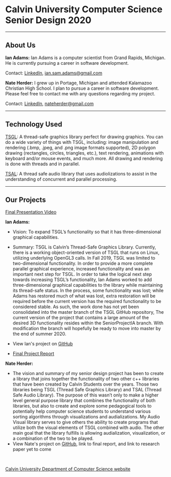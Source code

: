 # **Calvin University Computer Science Senior Design 2020**

***
## **About Us**

**Ian Adams:**
Ian Adams is a computer scientist from Grand Rapids, Michigan. He is currently pursuing a career in software development.

Contact: [LinkedIn](https://www.linkedin.com/in/ian-a-261b75a1/), [ian.sam.adams@gmail.com](mailto:ian.sam.adams@gmail.com) 

**Nate Herder:**
I grew up in Portage, Michigan and attended Kalamazoo Christian High School. I plan to pursue a career in software development.  Please feel free to contact me with any questions regarding my project.

Contact: [LinkedIn](https://www.linkedin.com/in/nathan-herder-3a361b150/), [nateherder@gmail.com](mailto:nateherder@gmail.com)

***
## **Technology Used**

[TSGL](https://github.com/Calvin-CS/TSGL): A thread-safe graphics library perfect for drawing graphics. You can do a wide variety of things with TSGL, including: image manipulation and rendering (.bmp, .jpeg, and .png image formats supported), 2D polygon drawing (rectangles, circles, triangles, etc.), text rendering, animations with keyboard and/or mouse events, and much more. All drawing and rendering is done with threads and in parallel.

[TSAL](https://github.com/Calvin-CS/TSAL): A thread safe audio library that uses audiolizations to assist in the understanding of concurrent and parallel processing.

***
## **Our Projects**

[Final Presentation Video](https://vimeo.com/416547623)

**Ian Adams:**
+ Vision: To expand TSGL’s functionality so that it has three-dimensional graphical capabilities.

+ Summary: TSGL is Calvin’s Thread-Safe Graphics Library. Currently, there is a working object-oriented version of TSGL that runs on Linux, utilizing underlying OpenGL3 calls. In Fall 2019, TSGL was limited to two-dimensional functionality. In order to provide a more complete parallel graphical experience, increased functionality and was an important next step for TSGL.
In order to take the logical next step towards increasing TSGL’s functionality, Ian Adams worked to add three-dimensional graphical capabilities to the library while maintaining its thread-safe status. In the process, some functionality was lost; while Adams has restored much of what was lost, extra restoration will be required before the current version has the required functionality to be considered stable.
As such, the work done has not yet been consolidated into the master branch of the TSGL GitHub repository, The current version of the project that contains a large amount of the desired 3D functionality resides within the SeniorProjectIA branch. With modification the branch will hopefully be ready to move into master by the end of summer 2020.

+ View Ian's project on [GitHub](https://github.com/Calvin-CS/TSGL/tree/SeniorProjectIA)
+ [Final Project Report](https://cs-396-398-calvin-2020-ian-nate.github.io/website/Final_Report_IA_CS398.pdf)

**Nate Herder:**
+ The vision and summary of my senior design project has been to create a library that joins together the functionality of two other c++ libraries that have been created by Calvin Students over the years. Those two libraries being TSGL (Thread Safe Graphics Library) and TSAL (Thread Safe Audio Library). The purpose of this wasn’t only to make a higher level general purpose library that combines the functionality of both libraries, but also to create and explore some pedagogical tools to potentially help computer science students to understand various sorting algorithms through visualizations and audializations.  My Audio Visual library serves to give others the ability to create programs that utilize both the visual elements of TSGL combined with audio. The other main goal that the library fulfills is allowing audialization, visualization, or a combination of the two to be played.
+ View Nate's project on [GitHub](https://github.com/CS-396-398-Calvin-2020-Ian-Nate/visualizations_audialization), link to final report, and link to research paper yet to come

&nbsp;

[Calvin University Department of Computer Science website](https://computing.calvin.edu)